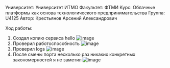 Университет: Университет ИТМО
Факультет: ФТМИ
Курс: Облачные платформы как основа технологического предпринимательства
Группа: U4125
Автор: Крестьянов Арсений Александрович

Ход работы:
  1. Создал копию сервиса hello
     ![image](https://github.com/user-attachments/assets/7546a20b-c1a2-4a40-a2fd-7c78173fc9ea)
  2. Проверил работоспособность
     ![image](https://github.com/user-attachments/assets/9e6ab549-f6ce-4c43-8a75-c7fb30cfe8d6)
  3. Проверил logs
     ![image](https://github.com/user-attachments/assets/08d6d7d9-6a97-43b9-882f-dc36159fde00)
  4. После смены порта несколько раз никаких конкретных закономерностей я не заметил
     ![image](https://github.com/user-attachments/assets/db12ec04-643d-4601-a9da-a6a53e038e26)

  

